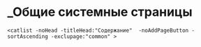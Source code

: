 # _Общие системные страницы


`<catlist -noHead -titleHead:"Содержание"  -noAddPageButton -sortAscending -exclupage:"common" >`

